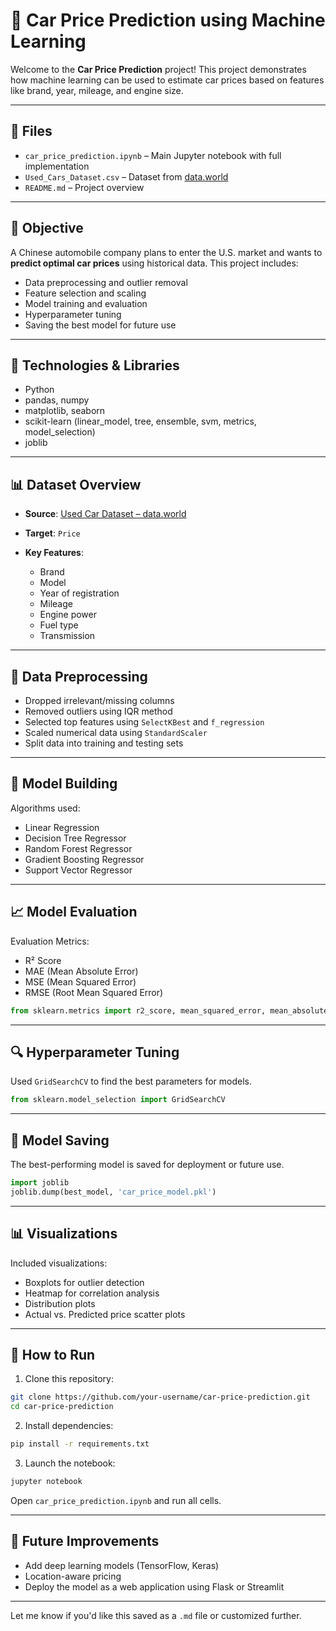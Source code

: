 # 🚗 Car Price Prediction using Machine Learning

Welcome to the **Car Price Prediction** project! This project demonstrates how machine learning can be used to estimate car prices based on features like brand, year, mileage, and engine size.

---

## 📁 Files

* `car_price_prediction.ipynb` – Main Jupyter notebook with full implementation
* `Used_Cars_Dataset.csv` – Dataset from [data.world](https://data.world/data-society/used-cars-data)
* `README.md` – Project overview

---

## 🧠 Objective

A Chinese automobile company plans to enter the U.S. market and wants to **predict optimal car prices** using historical data. This project includes:

* Data preprocessing and outlier removal
* Feature selection and scaling
* Model training and evaluation
* Hyperparameter tuning
* Saving the best model for future use

---

## 🔧 Technologies & Libraries

* Python
* pandas, numpy
* matplotlib, seaborn
* scikit-learn (linear\_model, tree, ensemble, svm, metrics, model\_selection)
* joblib

---

## 📊 Dataset Overview

* **Source**: [Used Car Dataset – data.world](https://data.world/data-society/used-cars-data)
* **Target**: `Price`
* **Key Features**:

  * Brand
  * Model
  * Year of registration
  * Mileage
  * Engine power
  * Fuel type
  * Transmission

---

## 🧼 Data Preprocessing

* Dropped irrelevant/missing columns
* Removed outliers using IQR method
* Selected top features using `SelectKBest` and `f_regression`
* Scaled numerical data using `StandardScaler`
* Split data into training and testing sets

---

## 🤖 Model Building

Algorithms used:

* Linear Regression
* Decision Tree Regressor
* Random Forest Regressor
* Gradient Boosting Regressor
* Support Vector Regressor

---

## 📈 Model Evaluation

Evaluation Metrics:

* R² Score
* MAE (Mean Absolute Error)
* MSE (Mean Squared Error)
* RMSE (Root Mean Squared Error)

```python
from sklearn.metrics import r2_score, mean_squared_error, mean_absolute_error
```

---

## 🔍 Hyperparameter Tuning

Used `GridSearchCV` to find the best parameters for models.

```python
from sklearn.model_selection import GridSearchCV
```

---

## 💾 Model Saving

The best-performing model is saved for deployment or future use.

```python
import joblib
joblib.dump(best_model, 'car_price_model.pkl')
```

---

## 📊 Visualizations

Included visualizations:

* Boxplots for outlier detection
* Heatmap for correlation analysis
* Distribution plots
* Actual vs. Predicted price scatter plots

---

## 🚀 How to Run

1. Clone this repository:

```bash
git clone https://github.com/your-username/car-price-prediction.git
cd car-price-prediction
```

2. Install dependencies:

```bash
pip install -r requirements.txt
```

3. Launch the notebook:

```bash
jupyter notebook
```

Open `car_price_prediction.ipynb` and run all cells.

---

## 🔮 Future Improvements

* Add deep learning models (TensorFlow, Keras)
* Location-aware pricing
* Deploy the model as a web application using Flask or Streamlit

---

Let me know if you'd like this saved as a `.md` file or customized further.
